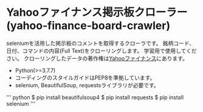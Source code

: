 # Yahooファイナンス掲示板クローラー (yahoo-finance-board-crawler)
seleniumを活用した掲示板のコメントを取得するクローラです。
銘柄コード、日付、コマンドの内容(Full Text)をクローリングします。
学習用で使用してください。
クローリングしたデータの著作権は[Yahooファイナンス](https://finance.yahoo.co.jp/)にあります。
* Python(>=3.7.7)
* コーディングのスタイルガイドはPEP8を準拠しています。
* selenium, BeautifulSoup, requestsライブラリが必要です。

''' python
$ pip install beautifulsoup4
$ pip install requests
$ pip install selenium
'''
